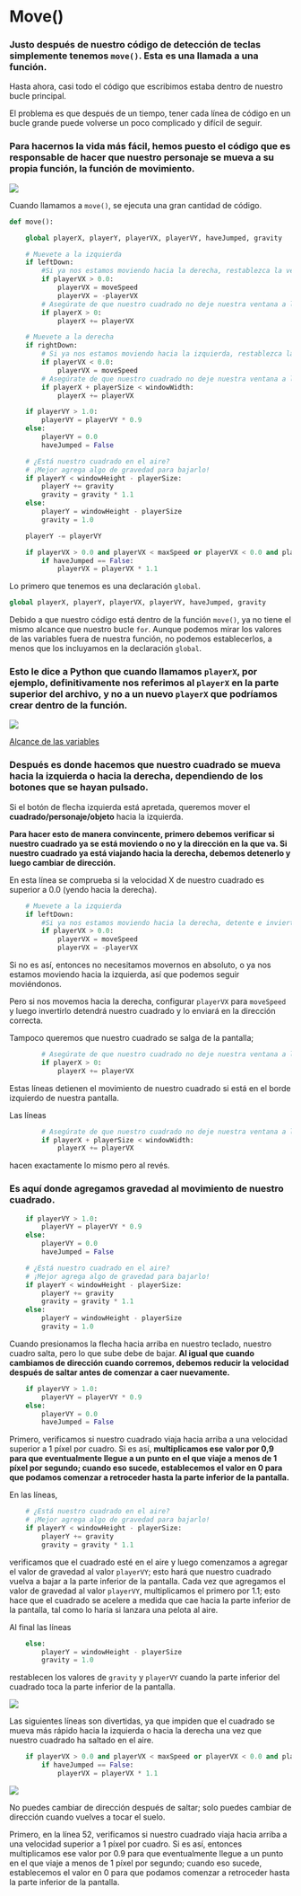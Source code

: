 # Move()

### Justo después de nuestro código de detección de teclas simplemente tenemos `move()`.  Esta es una llamada a una función.

 Hasta ahora, casi todo el código que escribimos estaba dentro de nuestro bucle principal. 

El problema es que después de un tiempo, tener cada línea de código en un bucle grande puede volverse un poco complicado y difícil de seguir. 

### Para hacernos la vida más fácil, hemos puesto el código que es responsable de hacer que nuestro personaje se mueva a su propia función, la función de movimiento.

![](https://media.giphy.com/media/jxiDBvPYEtTAk/giphy.gif)

Cuando llamamos a `move()`, se ejecuta una gran cantidad de código. 
```python
def move():

    global playerX, playerY, playerVX, playerVY, haveJumped, gravity

    # Muevete a la izquierda
    if leftDown:
        #Si ya nos estamos moviendo hacia la derecha, restablezca la velocidad de movimiento e invierta la dirección
        if playerVX > 0.0:
            playerVX = moveSpeed
            playerVX = -playerVX    
        # Asegúrate de que nuestro cuadrado no deje nuestra ventana a la izquierda.
        if playerX > 0:
            playerX += playerVX 

    # Muevete a la derecha
    if rightDown:
        # Si ya nos estamos moviendo hacia la izquierda, restablezca la velocidad de movimiento nuevamente.
        if playerVX < 0.0:
            playerVX = moveSpeed
        # Asegúrate de que nuestro cuadrado no deje nuestra ventana a la derecha.
        if playerX + playerSize < windowWidth:
            playerX += playerVX

    if playerVY > 1.0:
        playerVY = playerVY * 0.9
    else:
        playerVY = 0.0
        haveJumped = False

    # ¿Está nuestro cuadrado en el aire?
    # ¡Mejor agrega algo de gravedad para bajarlo!
    if playerY < windowHeight - playerSize:
        playerY += gravity
        gravity = gravity * 1.1
    else:
        playerY = windowHeight - playerSize
        gravity = 1.0

    playerY -= playerVY

    if playerVX > 0.0 and playerVX < maxSpeed or playerVX < 0.0 and playerVX > -maxSpeed:
        if haveJumped == False:
            playerVX = playerVX * 1.1
```
Lo primero que tenemos es una declaración `global`. 
```python
global playerX, playerY, playerVX, playerVY, haveJumped, gravity
```
Debido a que nuestro código está dentro de la función `move()`, ya no tiene el mismo alcance que nuestro bucle `for`. Aunque podemos mirar los valores de las variables fuera de nuestra función, no podemos establecerlos, a menos que los incluyamos en la declaración `global`. 

### Esto le dice a Python que cuando llamamos `playerX`, por ejemplo, definitivamente nos referimos al `playerX` en la parte superior del archivo, y no a un nuevo `playerX` que podríamos crear dentro de la función.

![](https://github.com/Ezzzzzzzzzzzzzz/Taller_PyG/blob/master/PracticasPyG/Practica3/GlobalVariable.JPG)

[Alcance de las variables](https://github.com/Ezzzzzzzzzzzzzz/Taller_PyG/blob/master/PracticasPyG/Practica3/GlobalScope.py)

### Después es donde hacemos que nuestro cuadrado se mueva hacia la izquierda o hacia la derecha, dependiendo de los botones que se hayan pulsado. 

Si el botón de flecha izquierda está apretada, queremos mover el **cuadrado/personaje/objeto** hacia la izquierda. 

**Para hacer esto de manera convincente, primero debemos verificar si nuestro cuadrado ya se está moviendo o no y la dirección en la que va. Si nuestro cuadrado ya está viajando hacia la derecha, debemos detenerlo y luego cambiar de dirección.**

En esta línea se comprueba si la velocidad X de nuestro cuadrado es superior a 0.0 (yendo hacia la derecha). 

```python 
    # Muevete a la izquierda
    if leftDown:
        #Si ya nos estamos moviendo hacia la derecha, detente e invierte la dirección
        if playerVX > 0.0:
            playerVX = moveSpeed
            playerVX = -playerVX    
```
Si no es así, entonces no necesitamos movernos en absoluto, o ya nos estamos moviendo hacia la izquierda, así que podemos seguir moviéndonos. 

Pero si nos movemos hacia la derecha, configurar `playerVX` para `moveSpeed` y luego invertirlo detendrá nuestro cuadrado y lo enviará en la dirección correcta.

Tampoco queremos que nuestro cuadrado se salga de la pantalla;
```python 
        # Asegúrate de que nuestro cuadrado no deje nuestra ventana a la izquierda.
        if playerX > 0:
            playerX += playerVX 
```
Estas líneas detienen el movimiento de nuestro cuadrado si está en el borde izquierdo de nuestra pantalla. 

Las líneas 
```python
        # Asegúrate de que nuestro cuadrado no deje nuestra ventana a la derecha.
        if playerX + playerSize < windowWidth:
            playerX += playerVX
```
hacen exactamente lo mismo pero al revés.

### Es aquí donde agregamos gravedad al movimiento de nuestro cuadrado. 

```python
    if playerVY > 1.0:
        playerVY = playerVY * 0.9
    else:
        playerVY = 0.0
        haveJumped = False

    # ¿Está nuestro cuadrado en el aire?
    # ¡Mejor agrega algo de gravedad para bajarlo!
    if playerY < windowHeight - playerSize:
        playerY += gravity
        gravity = gravity * 1.1
    else:
        playerY = windowHeight - playerSize
        gravity = 1.0
```
Cuando presionamos la flecha hacia arriba en nuestro teclado, nuestro cuadro salta, pero lo que sube debe de bajar. **Al igual que cuando cambiamos de dirección cuando corremos, debemos reducir la velocidad después de saltar antes de comenzar a caer nuevamente.** 
```python
    if playerVY > 1.0:
        playerVY = playerVY * 0.9
    else:
        playerVY = 0.0
        haveJumped = False
```

Primero, verificamos si nuestro cuadrado viaja hacia arriba a una velocidad superior a 1 píxel por cuadro. Si es así, **multiplicamos ese valor por 0,9 para que eventualmente llegue a un punto en el que viaje a menos de 1 píxel por segundo; cuando eso sucede, establecemos el valor en 0 para que podamos comenzar a retroceder hasta la parte inferior de la pantalla.** 

En las líneas, 
```python
    # ¿Está nuestro cuadrado en el aire?
    # ¡Mejor agrega algo de gravedad para bajarlo!
    if playerY < windowHeight - playerSize:
        playerY += gravity
        gravity = gravity * 1.1
```
verificamos que el cuadrado esté en el aire y luego comenzamos a agregar el valor de gravedad al valor `playerVY`; esto hará que nuestro cuadrado vuelva a bajar a la parte inferior de la pantalla. Cada vez que agregamos el valor de gravedad al valor `playerVY`, multiplicamos el primero por 1.1; esto hace que el cuadrado se acelere a medida que cae hacia la parte inferior de la pantalla, tal como lo haría si lanzara una pelota al aire.

Al final las líneas
```python
    else:
        playerY = windowHeight - playerSize
        gravity = 1.0
```
restablecen los valores de `gravity` y `playerVY` cuando la parte inferior del cuadrado toca la parte inferior de la pantalla. 

![](https://github.com/Ezzzzzzzzzzzzzz/Taller_PyG/blob/master/PracticasPyG/Practica3/Explicaci%C3%B3nDinamica.jpg)

Las siguientes líneas son divertidas, ya que impiden que el cuadrado se mueva más rápido hacia la izquierda o hacia la derecha una vez que nuestro cuadrado ha saltado en el aire. 
```python
    if playerVX > 0.0 and playerVX < maxSpeed or playerVX < 0.0 and playerVX > -maxSpeed:
        if haveJumped == False:
            playerVX = playerVX * 1.1
```
![](https://github.com/Ezzzzzzzzzzzzzz/Taller_PyG/blob/master/PracticasPyG/Practica3/Captura.JPG)

No puedes cambiar de dirección después de saltar; solo puedes cambiar de dirección cuando vuelves a tocar el suelo.

Primero, en la línea 52, verificamos si nuestro cuadrado viaja hacia arriba a una velocidad superior a 1 píxel por cuadro. Si es así, entonces multiplicamos ese valor por 0.9 para que eventualmente llegue a un punto en el que viaje a menos de 1 píxel por segundo; cuando eso sucede, establecemos el valor en 0 para que podamos comenzar a retroceder hasta la parte inferior de la pantalla.
<!--stackedit_data:
eyJoaXN0b3J5IjpbMTU3NjU2NjEzMCw3NTE3MTQ3NDgsLTg0MD
cyMzk2MiwtMTk2NzE5NjU2LC0xMzY2MDU4MTIzLDk2NjM2NjU0
MSwtMTIzMDg4NTQ0LC0yNzEyMjYzNDcsODIwMDMxODQ3LC0yMz
cyMjI2NDEsMjA5MzU5NDk5LC01MzgyMzkzNzcsMTQ0MzU0NjIw
Nyw4MDU2NjM1MTksMTAzMzM0NTM3LC0xMDk1MjIxNTA1LC0xNz
c1NDExNTA5LC04NjgxMTA2MzMsMTE2NDAzMzk4OSwtMjE0MTc4
NDEyM119
-->